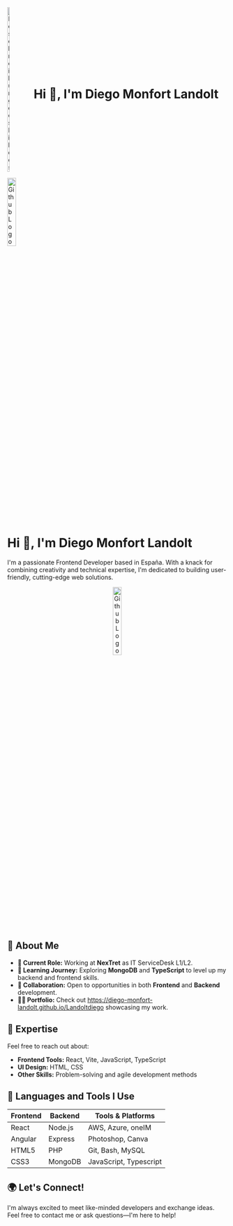 
<div style="display: flex; align-items: center;">
    <img src="URL_zum_Bild.jpg" alt="Beschreibung des Bildes" width="10%">
    <h1 style="margin-left: 10px;"> Hi 👋, I'm Diego Monfort Landolt</h1>
</div>


<p align="left">
    <img src="https://cdn.pixabay.com/photo/2014/07/15/23/36/github-394322_640.png" alt="Github Logo von PixaBay - Diego LAndolt Monfort -Frontend Developer" width="20%">
</p>

# Hi 👋, I'm Diego Monfort Landolt




I'm a passionate Frontend Developer based in España. With a knack for combining creativity and technical expertise, I'm dedicated to building user-friendly, cutting-edge web solutions.

<p align="center">
    <img src="https://cdn.pixabay.com/photo/2024/01/31/04/37/javascript-8543231_640.png" alt="Github Logo von PixaBay - Diego LAndolt Monfort -Frontend Developer" width="20%" height: 20%>
</p>


## 🌟 About Me
- **🔭 Current Role:** Working at **NexTret** as IT ServiceDesk L1/L2.
- **🌱 Learning Journey:** Exploring **MongoDB** and **TypeScript** to level up my backend and frontend skills.
- **👯 Collaboration:** Open to opportunities in both **Frontend** and **Backend** development.
- **👨‍💻 Portfolio:** Check out https://diego-monfort-landolt.github.io/Landoltdiego  showcasing my work.

## 💬 Expertise
Feel free to reach out about:
- **Frontend Tools:** React, Vite, JavaScript, TypeScript
- **UI Design:** HTML, CSS
- **Other Skills:** Problem-solving and agile development methods

## 🚀 Languages and Tools I Use
| Frontend | Backend | Tools & Platforms       |
|----------|---------|-------------------------|
| React    | Node.js | AWS, Azure, oneIM       |
| Angular  | Express | Photoshop, Canva        |
| HTML5    | PHP     | Git, Bash, MySQL        |
| CSS3     | MongoDB | JavaScript, Typescript  |

## 🌍 Let's Connect!
I'm always excited to meet like-minded developers and exchange ideas. Feel free to contact me or ask questions—I'm here to help!
